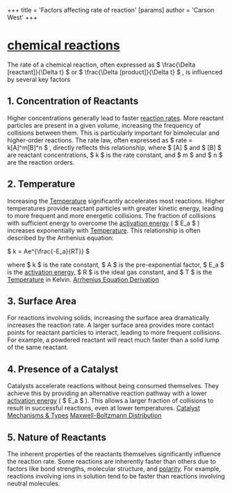+++
 title = 'Factors affecting rate of reaction'
[params]
	author = 'Carson West'
+++

# [chemical reactions](./../chemical-reactions/)

The rate of a chemical reaction, often expressed as  $ \frac{\Delta [reactant]}{\Delta t} $  or  $ \frac{\Delta [product]}{\Delta t} $ , is influenced by several key factors

## 1. Concentration of Reactants

Higher concentrations generally lead to faster [reaction rates](./../reaction-rates/).  More reactant particles are present in a given volume, increasing the frequency of collisions between them.  This is particularly important for bimolecular and higher-order reactions.  The rate law, often expressed as   $ rate = k[A]^m[B]^n $ , directly reflects this relationship, where   $ [A] $  and  $ [B] $  are reactant concentrations,  $ k $  is the rate constant, and  $ m $  and  $ n $  are the reaction orders.

## 2. Temperature

Increasing the [Temperature](./../temperature/) significantly accelerates most reactions.  Higher temperatures provide reactant particles with greater kinetic energy, leading to more frequent and more energetic collisions.  The fraction of collisions with sufficient energy to overcome the [activation energy](./../activation-energy/) ( $ E_a $ ) increases exponentially with [Temperature](./../temperature/). This relationship is often described by the Arrhenius equation:

 $ k = Ae^{\frac{-E_a}{RT}} $ 

where  $ k $  is the rate constant,  $ A $  is the pre-exponential factor,  $ E_a $  is the [activation energy](./../activation-energy/),  $ R $  is the ideal gas constant, and  $ T $  is the [Temperature](./../temperature/) in Kelvin.  [Arrhenius Equation Derivation](./../arrhenius-equation-derivation/)

## 3. Surface Area

For reactions involving solids, increasing the surface area dramatically increases the reaction rate.  A larger surface area provides more contact points for reactant particles to interact, leading to more frequent collisions.  For example, a powdered reactant will react much faster than a solid lump of the same reactant.

## 4. Presence of a Catalyst

Catalysts accelerate reactions without being consumed themselves. They achieve this by providing an alternative reaction pathway with a lower [activation energy](./../activation-energy/) ( $ E_a $ ).  This allows a larger fraction of collisions to result in successful reactions, even at lower temperatures.  [Catalyst Mechanisms & Types](./../catalyst-mechanisms-&-types/) [Maxwell-Boltzmann Distribution](./../maxwell-boltzmann-distribution/)

## 5. Nature of Reactants

The inherent properties of the reactants themselves significantly influence the reaction rate.  Some reactions are inherently faster than others due to factors like bond strengths, molecular structure, and [polarity](./../polarity/).  For example, reactions involving ions in solution tend to be faster than reactions involving neutral molecules.